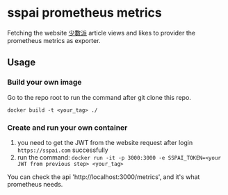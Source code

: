 # sspai prometheus metrics

Fetching the website [少數派](https://sspai.com/) article views and likes to provider the prometheus metrics as exporter.

## Usage

### Build your own image

Go to the repo root to run the command after git clone this repo.

`docker build -t <your_tag> ./`

### Create and run your own container

1. you need to get the JWT from the website request after login `https://sspai.com` successfully
2. run the command: `docker run -it -p 3000:3000 -e SSPAI_TOKEN=<your JWT from previous step> <your_tag>`

You can check the api 'http://localhost:3000/metrics', and it's what prometheus needs.
